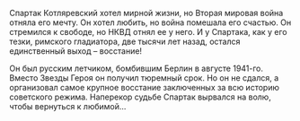 <!--2025-08-10 22:39:58--><!--pdate:2006-01-15T00:00:00+00:00-->
Спартак Котляревский хотел мирной жизни, но Вторая мировая война отняла его мечту. Он хотел любить, но война помешала его счастью. Он стремился к свободе, но НКВД отнял ее у него. И у Спартака, как у его тезки, римского гладиатора, две тысячи лет назад, остался единственный выход – восстание!

Он был русским летчиком, бомбившим Берлин в августе 1941-го. Вместо Звезды Героя он получил тюремный срок. Но он не сдался, а организовал самое крупное восстание заключенных за всю историю советского режима. Наперекор судьбе Спартак вырвался на волю, чтобы вернуться к любимой...